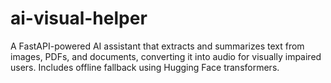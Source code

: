 # ai-visual-helper
A FastAPI-powered AI assistant that extracts and summarizes text from images, PDFs, and documents, converting it into audio for visually impaired users. Includes offline fallback using Hugging Face transformers.
